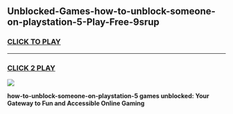 
## Unblocked-Games-how-to-unblock-someone-on-playstation-5-Play-Free-9srup
<h3>
<a href="https://premium76.site?title=how-to-unblock-someone-on-playstation-5&ref=12A">CLICK TO PLAY</a></h3>
<hr>

<h3>
<a href="https://premium76.site?title=how-to-unblock-someone-on-playstation-5&ref=12A">CLICK 2 PLAY</a>
  
</h3>

<a href="https://premium76.site?title=how-to-unblock-someone-on-playstation-5&ref=12A"><img src="https://clearcache.store/games.png"></a>


**how-to-unblock-someone-on-playstation-5 games unblocked: Your Gateway to Fun and Accessible Online Gaming**
